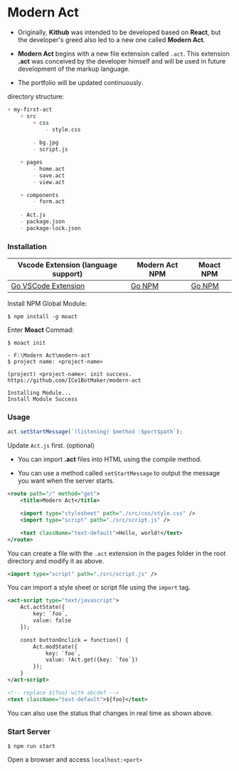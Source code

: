 # Modern Act

- Originally, **Kithub** was intended to be developed based on **React**, but the developer's greed also led to a new one called **Modern Act**.

- **Modern Act** begins with a new file extension called `.act`. This extension **.act** was conceived by the developer himself and will be used in future development of the markup language.

- The portfolio will be updated continuously.

directory structure:

```markdown
+ my-first-act
    + src
        + css
            - style.css
            
        - bg.jpg
        - script.js

    + pages
        - home.act
        - save.act
        - view.act

    + components
        - form.act
    
    - Act.js
    - package.json
    - package-lock.json
```

### Installation

| Vscode Extension (language support) | Modern Act NPM | Moact NPM |
|-------------------------------------|----------------|-----------|
| [Go VSCode Extension](https://marketplace.visualstudio.com/items?itemName=ice1.modern-act-language) | [Go NPM](https://www.npmjs.com/package/modern-act) | [Go NPM](https://www.npmjs.com/package/moact) |

Install NPM Global Module:

```
$ npm install -g moact
```

Enter **Moact** Commad:
```
$ moact init

- F:\Modern Act\modern-act
$ project name: <project-name>

(project) <project-name>: init success.
https://github.com/ICe1BotMaker/modern-act

Installing Module...
Install Module Success
```

### Usage

```js
act.setStartMessage(`(listening) $method :$port$path`);
```

Update `Act.js` first. (optional)

- You can import **.act** files into HTML using the compile method.

- You can use a method called `setStartMessage` to output the message you want when the server starts.

```xml
<route path="/" method="get">
    <title>Modern Act</title>

    <import type="stylesheet" path="./src/css/style.css" />
    <import type="script" path="./src/script.js" />

    <text className="text-default">Hello, world!</text>
</route>
```

You can create a file with the `.act` extension in the pages folder in the root directory and modify it as above.

```xml
<import type="script" path="./src/script.js" />
```

You can import a style sheet or script file using the `import` tag.

```xml
<act-script type="text/javascript">
    Act.actState({
        key: `foo`,
        value: false
    });

    const buttonOnclick = function() {
        Act.modState({
            key: `foo`,
            value: !Act.get({key: `foo`})
        });
    }
</act-script>

<!-- replace ${foo} with abcdef -->
<text className="text-default">${foo}</text>
```

You can also use the status that changes in real time as shown above.

### Start Server

```
$ npm run start
```

Open a browser and access `localhost:<port>`